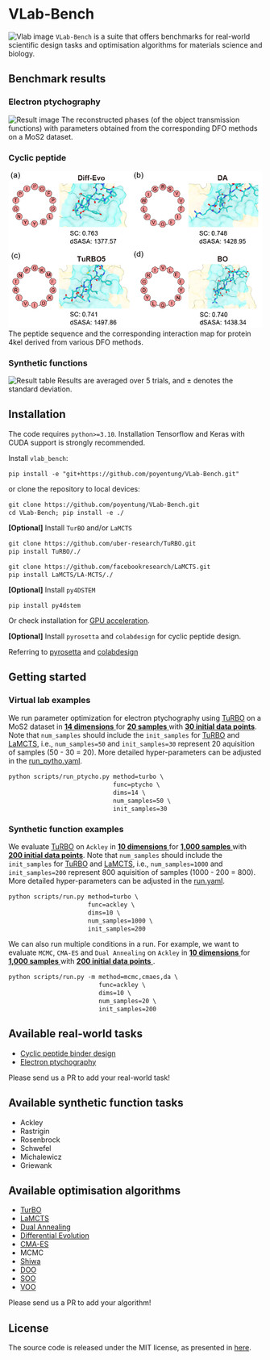# VLab-Bench
![Vlab image](results/vlab.png)
`VLab-Bench` is a suite that offers benchmarks for real-world scientific design tasks and optimisation algorithms for materials science and biology. 

## Benchmark results

### Electron ptychography
![Result image](results/ptycho.png)
The reconstructed phases (of the object transmission functions) with parameters obtained from the corresponding DFO methods on a MoS2 dataset.

### Cyclic peptide
![Result image](results/peptide.png)
The peptide sequence and the corresponding interaction map for protein 4kel derived from various DFO methods.

### Synthetic functions
![Result table](results/benchmark_synthetic_surrogate.png)
Results are averaged over 5 trials, and ± denotes the standard deviation.

## Installation

The code requires `python>=3.10`. Installation Tensorflow and Keras with CUDA support is strongly recommended.

Install `vlab_bench`:

```
pip install -e "git+https://github.com/poyentung/VLab-Bench.git"
```

or clone the repository to local devices:

```
git clone https://github.com/poyentung/VLab-Bench.git
cd VLab-Bench; pip install -e ./
```

**[Optional]** Install `TurBO` and/or `LaMCTS`

```
git clone https://github.com/uber-research/TuRBO.git
pip install TuRBO/./
```
```
git clone https://github.com/facebookresearch/LaMCTS.git
pip install LaMCTS/LA-MCTS/./
```

**[Optional]** Install `py4DSTEM`

```
pip install py4dstem
```
Or check installation for [GPU acceleration](https://py4dstem.readthedocs.io/en/latest/installation.html#).

**[Optional]** Install `pyrosetta` and `colabdesign` for cyclic peptide design.

Referring to [pyrosetta](https://www.pyrosetta.org/downloads) and [colabdesign](https://github.com/sokrypton/ColabDesign/tree/main/af)
## Getting started

### Virtual lab examples

We run parameter optimization for electron ptychography using [TuRBO](vlab_bench/algorithms/_turbo.py) on a MoS2 dataset in <ins> **14 dimensions** </ins> for <ins> **20 samples** </ins> with <ins> **30 initial data points**</ins>. Note that `num_samples` should include the `init_samples` for [TuRBO](vlab_bench/algorithms/_turbo.py) and [LaMCTS](vlab_bench/algorithms/_lamcts.py), i.e., `num_samples=50` and `init_samples=30` represent 20 aquisition of samples (50 - 30 = 20). More detailed hyper-parameters can be adjusted in the [run_pytho.yaml](scripts/conf/run_ptycho.yaml).

```
python scripts/run_ptycho.py method=turbo \
                             func=ptycho \
                             dims=14 \
                             num_samples=50 \
                             init_samples=30
```

### Synthetic function examples

We evaluate [TuRBO](vlab_bench/algorithms/_turbo.py) on `Ackley` in <ins> **10 dimensions** </ins> for <ins> **1,000 samples** </ins> with <ins> **200 initial data points**</ins>. Note that `num_samples` should include the `init_samples` for [TuRBO](vlab_bench/algorithms/_turbo.py) and [LaMCTS](vlab_bench/algorithms/_lamcts.py), i.e., `num_samples=1000` and `init_samples=200` represent 800 aquisition of samples (1000 - 200 = 800). More detailed hyper-parameters can be adjusted in the [run.yaml](scripts/conf/run.yaml).

```
python scripts/run.py method=turbo \
                      func=ackley \
                      dims=10 \
                      num_samples=1000 \
                      init_samples=200
```

We can also run multiple conditions in a run. For example, we want to evaluate `MCMC`, `CMA-ES` and `Dual Annealing` on `Ackley` in <ins> **10 dimensions** </ins> for <ins> **1,000 samples** </ins> with <ins> **200 initial data points** </ins>.
```
python scripts/run.py -m method=mcmc,cmaes,da \
                         func=ackley \
                         dims=10 \
                         num_samples=20 \
                         init_samples=200
```

## Available real-world tasks

* [Cyclic peptide binder design](scripts/run_peptide.py)
* [Electron ptychography](scripts/run_ptycho.py)

Please send us a PR to add your real-world task!

## Available synthetic function tasks

* Ackley
* Rastrigin
* Rosenbrock
* Schwefel
* Michalewicz
* Griewank

## Available optimisation algorithms

* [TurBO](https://github.com/uber-research/TuRBO)
* [LaMCTS](https://github.com/facebookresearch/LaMCTS)
* [Dual Annealing](https://docs.scipy.org/doc/scipy/reference/generated/scipy.optimize.dual_annealing.html#rbaa258a99356-5)
* [Differential Evolution](https://docs.scipy.org/doc/scipy/reference/generated/scipy.optimize.differential_evolution.html)
* [CMA-ES](https://github.com/CMA-ES/pycma)
* MCMC 
* [Shiwa](https://github.com/facebookresearch/nevergrad)
* [DOO](https://github.com/beomjoonkim/voot)
* [SOO](https://github.com/beomjoonkim/voot)
* [VOO](https://github.com/beomjoonkim/voot)


Please send us a PR to add your algorithm!

## License

The source code is released under the MIT license, as presented in [here](LICENSE).